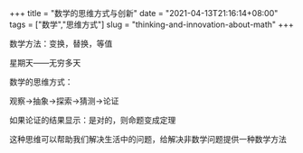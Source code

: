 +++
title = "数学的思维方式与创新"
date = "2021-04-13T21:16:14+08:00"
tags = ["数学","思维方式"]
slug = "thinking-and-innovation-about-math"
+++

数学方法：变换，替换，等值

星期天——无穷多天

数学的思维方式：

观察→抽象→探索→猜测→论证

如果论证的结果显示：是对的，则命题变成定理

这种思维可以帮助我们解决生活中的问题，给解决非数学问题提供一种数学方法
